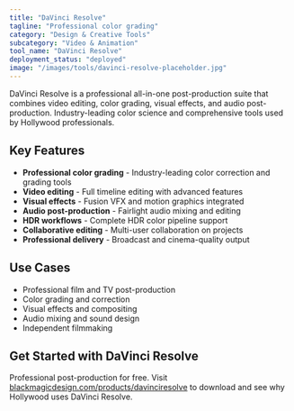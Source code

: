 ```yaml
---
title: "DaVinci Resolve"
tagline: "Professional color grading"
category: "Design & Creative Tools"
subcategory: "Video & Animation"
tool_name: "DaVinci Resolve"
deployment_status: "deployed"
image: "/images/tools/davinci-resolve-placeholder.jpg"
---
```

DaVinci Resolve is a professional all-in-one post-production suite that combines video editing, color grading, visual effects, and audio post-production. Industry-leading color science and comprehensive tools used by Hollywood professionals.

## Key Features

- **Professional color grading** - Industry-leading color correction and grading tools
- **Video editing** - Full timeline editing with advanced features
- **Visual effects** - Fusion VFX and motion graphics integrated
- **Audio post-production** - Fairlight audio mixing and editing
- **HDR workflows** - Complete HDR color pipeline support
- **Collaborative editing** - Multi-user collaboration on projects
- **Professional delivery** - Broadcast and cinema-quality output

## Use Cases

- Professional film and TV post-production
- Color grading and correction
- Visual effects and compositing
- Audio mixing and sound design
- Independent filmmaking

## Get Started with DaVinci Resolve

Professional post-production for free. Visit [blackmagicdesign.com/products/davinciresolve](https://www.blackmagicdesign.com/products/davinciresolve) to download and see why Hollywood uses DaVinci Resolve.